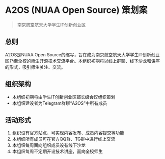 # A2OS (NUAA Open Source) 策划案

> 南京航空航天大学学生IT创新创业区

## 总则

A2OS是NUAA Open Source的缩写，旨在成为南京航空航天大学学生IT创新创业区乃至全校的师生开源技术交流平台。本组织初期将以线上群聊、线下沙龙和讲座的形式，吸引师生关注、交流。

## 组织架构

- 本组织初期将由学生IT创新创业区部长级会议组织策划
- 本组织建设者为Telegram群聊“A2OS”中所有成员

## 活动形式

1. 组织设有官方站点，可实现内容发布、成员内容提交等功能
2. 本组织所有成员可在官方QQ群、TG群中进行线上交流
3. 本组织每周面向组织成员设有线下沙龙
4. 本组织每周不定期开设技术讲座，面向全校师生